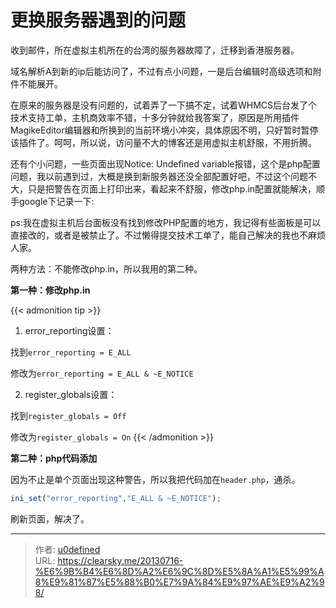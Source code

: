 # 更换服务器遇到的问题


收到邮件，所在虚拟主机所在的台湾的服务器故障了，迁移到香港服务器。

域名解析A到新的ip后能访问了，不过有点小问题，一是后台编辑时高级选项和附件不能展开。

在原来的服务器是没有问题的，试着弄了一下搞不定，试着WHMCS后台发了个技术支持工单，主机商效率不错，十多分钟就给我答案了，原因是所用插件MagikeEditor编辑器和所换到的当前环境小冲突，具体原因不明，只好暂时暂停该插件了。呵呵，所以说，访问量不大的博客还是用虚拟主机舒服，不用折腾。

还有个小问题，一些页面出现Notice: Undefined variable报错，这个是php配置问题，我以前遇到过，大概是换到新服务器还没全部配置好吧，不过这个问题不大，只是把警告在页面上打印出来，看起来不舒服，修改php.in配置就能解决，顺手google下记录一下:

ps:我在虚拟主机后台面板没有找到修改PHP配置的地方，我记得有些面板是可以直接改的，或者是被禁止了。不过懒得提交技术工单了，能自己解决的我也不麻烦人家。

两种方法：不能修改php.in，所以我用的第二种。

**第一种：修改php.in**


{{< admonition tip >}}
1. error_reporting设置：

找到`error_reporting = E_ALL`

修改为`error_reporting = E_ALL & ~E_NOTICE`

2. register_globals设置：

找到`register_globals = Off`

修改为`register_globals = On`
{{< /admonition >}}

**第二种：php代码添加**

因为不止是单个页面出现这种警告，所以我把代码加在`header.php`，通杀。

```php
ini_set("error_reporting","E_ALL & ~E_NOTICE");
```
刷新页面，解决了。


---

> 作者: [u0defined](http://clearsky.me/)  
> URL: https://clearsky.me/20130716-%E6%9B%B4%E6%8D%A2%E6%9C%8D%E5%8A%A1%E5%99%A8%E9%81%87%E5%88%B0%E7%9A%84%E9%97%AE%E9%A2%98/  

